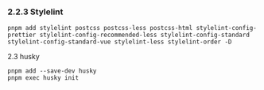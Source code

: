 ### 2.2.3 Stylelint

```shell
pnpm add stylelint postcss postcss-less postcss-html stylelint-config-prettier stylelint-config-recommended-less stylelint-config-standard stylelint-config-standard-vue stylelint-less stylelint-order -D
```

2.3 husky

```shell
pnpm add --save-dev husky
pnpm exec husky init
```
